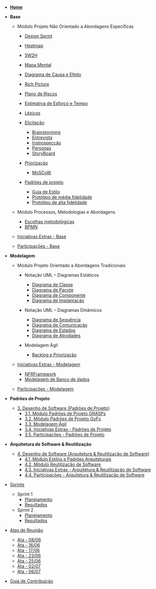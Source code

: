<!-- docs/_sidebar.md -->

- [**Home**]()

<!-- - [Diretrizes](Diretrizes/Diretrizes.md) -->

- **Base**
    - Módulo Projeto Não Orientado a Abordagens Específicas
      - [Design Sprint](Base/AbordagemNaoEspecifica/design_sprint.md)
      - [Heatmap](Base/AbordagemNaoEspecifica/heatmap.md)
      - [5W2H](Base/AbordagemNaoEspecifica/5w2h.md)
      - [Mapa Mental](Base/AbordagemNaoEspecifica/mapa_mental.md)
      - [Diagrama de Causa e Efeito](Base/AbordagemNaoEspecifica/causaEfeito.md)
      - [Rich Picture](Base/AbordagemNaoEspecifica/rich_picture.md)
      - [Plano de Riscos](Base/AbordagemNaoEspecifica/riscos.md)
      - [Estimativa de Esforço e Tempo](Base/AbordagemNaoEspecifica/estimativa.md)
      - [Léxicos](Base/AbordagemNaoEspecifica/lexico.md)

      - [Elicitação](#)
        - [Brainstorming](Base/AbordagemNaoEspecifica/elicitacao/brainstorming.md)
        - [Entrevista](Base/AbordagemNaoEspecifica/elicitacao/entrevista.md)
        - [Instrospecção](Base/AbordagemNaoEspecifica/elicitacao/introspeccao.md)
        - [Personas](Base/AbordagemNaoEspecifica/elicitacao/personas.md)
        - [StoryBoard](Base/AbordagemNaoEspecifica/elicitacao/storyboards.md)
      
      - [Priorização](#)
        - [MoSCoW](Base/AbordagemNaoEspecifica/priorizacao/moscow.md)

      - [Padrões de projeto](#)
        - [Guia de Estilo](Base/AbordagemNaoEspecifica/guiaDeEstilo.md)
        - [Protótipo de média fidelidade](Base/AbordagemNaoEspecifica/prototipo-media-fidelidade.md)
        - [Protótipo de alta fidelidade](Base/AbordagemNaoEspecifica/prototipo-alta-fidelidade.md)

    - Módulo Processos, Metodologias e Abordagens
      - [Escolhas metodológicas](Base/ProcessosMetodologiasAbordagens/escolhas_metodologicas.md)
      - [BPMN](Base/ProcessosMetodologiasAbordagens/ModelagemBPMN.md)

    - [Iniciativas Extras - Base](Base/IniciativasExtras/iniciativas_extras.md)

    - [Participações - Base](Base/ParticipacoesBase/participacoes_base.md)

- **Modelagem**
  - Módulo Projeto Orientado a Abordagens Tradicionais
    - Notação UML – Diagramas Estáticos
      - [Diagrama de Classe](caminho)
      - [Diagrama de Pacote](caminho)
      - [Diagrama de Componente](caminho)
      - [Diagrama de Implantação](Modelagem/UMLEstaticos/diagrama_implantacao.md)

    - Notação UML – Diagramas Dinâmicos
      - [Diagrama de Sequência](Modelagem/UMLDinamicos/diagramaDeSequencia.md.md)
      - [Diagrama de Comunicação](Modelagem/diagrama-comunicacao.md)
      - [Diagrama de Estados](Modelagem/UMLDinamicos/diagramaDeEstados.md)
      - [Diagrama de Atividades](Modelagem/UMLDinamicos/diagramaDeAtividade.md)

    - Modelagem Ágil
      - [Backlog e Priorização](caminho)

  - [Iniciativas Extras - Modelagem](Modelagem/2.2.IniciativasExtras.md)
    - [NFRFramework](Modelagem/NFR_Framework.md)
    - [Modelagem de Banco de dados](Modelagem/bancoDeDados.md)

  - [Participações - Modelagem](Modelagem/2.3.ParticipacoesModelagem.md)

- **Padrões de Projeto**
  - [3. Desenho de Software (Padrões de Projeto)](PadroesDeProjeto/3.PadroesDeProjeto.md)
    - [3.1. Módulo Padrões de Projeto GRASPs](PadroesDeProjeto/3.1.GRASPs.md)
    - [3.2. Módulo Padrões de Projeto GoFs](PadroesDeProjeto/3.2.GoFs.md)
    - [3.3. Modelagem Ágil](PadroesDeProjeto/3.3.PadroesExtra.md)
    - [3.4. Iniciativas Extras - Padrões de Projeto](PadroesDeProjeto/3.4.IniciativasExtras.md)
    - [3.5. Participações - Padrões de Projeto](PadroesDeProjeto/3.5.ParticipacoesPadroes.md)

- **Arquitetura de Software & Reutilização**
  - [4. Desenho de Software (Arquitetura & Reutilização de Software)](ArquiteturaReutilizacao/4.ArquiteturaReutilizacao.md)
    - [4.1. Módulo Estilos e Padrões Arquiteturais](ArquiteturaReutilizacao/4.1.PadroesArquiteturais.md)
    - [4.2. Módulo Reutilização de Software](ArquiteturaReutilizacao/4.2.ReutilizacaoDeSoftware.md)
    - [4.3. Iniciativas Extras - Arquitetura & Reutilização de Software](ArquiteturaReutilizacao/4.3.IniciativasExtras.md)
    - [4.4. Participações - Arquitetura & Reutilização de Software](ArquiteturaReutilizacao/4.4.ParticipacoesArqReutilizacao.md)

- [Sprints](#)
  - Sprint 1
    - [Planejamento](Sprints/Sprint1/planejamento_sprint1.md)
    - [Resultados](Sprints/Sprint1/resultados_sprint1.md)
  - Sprint 2
    - [Planejamento](Sprints/Sprint2/planejamento_sprint2.md)
    - [Resultados](Sprints/Sprint2/resultados_sprint2.md)

- [Atas de Reunião](#)
  - [Ata - 08/06](AtasDeReunião/Ata_08-06.md)
  - [Ata - 16/06](AtasDeReunião/Ata_16-06.md)
  - [Ata - 17/06](AtasDeReunião/Ata_17-06.md)
  - [Ata - 23/06](AtasDeReunião/Ata_23-06.md)
  - [Ata - 25/06](AtasDeReunião/Ata_25-06.md)
  - [Ata - 02/07](AtasDeReunião/Ata_02-06.md)
  - [Ata - 06/07](AtasDeReunião/Ata_06-07.md)

- [Guia de Contribuição](CONTRIBUTING.md)
